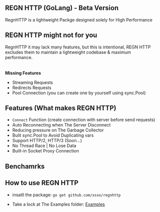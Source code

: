 ## REGN HTTP (GoLang) - Beta Version
RegnHTTP is a lightweight Packge designed solely for High Performance</br>

## REGN HTTP might not for you
RegnHTTP it may lack many features, but this is intentional, REGN HTTP excludes them to maintain a lightweight codebase & maximum performance.
</br>
</br>
</br>**Missing Features**
- Streaming Requests
- Redirects Requests
- Pool Connection (you can create one by yourself using sync.Pool)

## Features (What makes REGN HTTP)
- `Connect` Function (create connection with server before send requests)
- Auto Reconnecting when The Server Disconnect
- Reducing pressure on The Garbage Collector
- Bulit sync.Pool to Avoid Duplicating vars
- Support HTTP/2, HTTP/3 (Soon...)
- No Thread Race | No Lose Data
- Built-in Socket Proxy Connection

## Benchamrks


## How to use REGN HTTP
- insatll the package: `go get github.com/xsxo/regnhttp`

- Take a lock at The Examples folder: [Examples](https://github.com/xsxo/regnhttp/tree/master/examples)